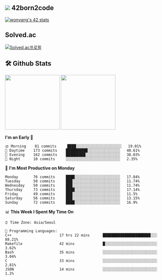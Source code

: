 
## <img src="https://img.shields.io/badge/-000000?style=flat&logo=42&logoColor=white"> 42born2code
[![wonyang's 42 stats](https://badge42.vercel.app/api/v2/cl5nhe5b6007809kydha7ht42/stats?cursusId=21&coalitionId=88)](https://profile.intra.42.fr/users/wonyang)

## Solved.ac
[![Solved.ac프로필](http://mazassumnida.wtf/api/v2/generate_badge?boj=bennyws)](https://solved.ac/bennyws)

## 🛠️ Github Stats
<p>
  <img height="180em" src="https://github-readme-stats-veggie-garden.vercel.app/api?username=gemstoneyang&show_icons=true&include_all_commits=true&bg_color=30,e96443,904e95&title_color=fff&text_color=fff">
  <img height="180em" src="https://github-readme-stats-veggie-garden.vercel.app/api/top-langs/?username=gemstoneyang&layout=compact&bg_color=30,e96443,904e95&title_color=fff&text_color=fff">
</p>

<!--START_SECTION:waka-->
**I'm an Early 🐤** 

```text
🌞 Morning    81 commits     ████░░░░░░░░░░░░░░░░░░░░░   19.01% 
🌆 Daytime    173 commits    ██████████░░░░░░░░░░░░░░░   40.61% 
🌃 Evening    162 commits    █████████░░░░░░░░░░░░░░░░   38.03% 
🌙 Night      10 commits     ░░░░░░░░░░░░░░░░░░░░░░░░░   2.35%

```
📅 **I'm Most Productive on Monday** 

```text
Monday       76 commits     ████░░░░░░░░░░░░░░░░░░░░░   17.84% 
Tuesday      50 commits     ███░░░░░░░░░░░░░░░░░░░░░░   11.74% 
Wednesday    50 commits     ███░░░░░░░░░░░░░░░░░░░░░░   11.74% 
Thursday     73 commits     ████░░░░░░░░░░░░░░░░░░░░░   17.14% 
Friday       49 commits     ███░░░░░░░░░░░░░░░░░░░░░░   11.5% 
Saturday     56 commits     ███░░░░░░░░░░░░░░░░░░░░░░   13.15% 
Sunday       72 commits     ████░░░░░░░░░░░░░░░░░░░░░   16.9%

```


📊 **This Week I Spent My Time On** 

```text
⌚︎ Time Zone: Asia/Seoul

💬 Programming Languages: 
C++                      17 hrs 22 mins      ██████████████████████░░░   88.21% 
Makefile                 42 mins             █░░░░░░░░░░░░░░░░░░░░░░░░   3.62% 
Bash                     35 mins             ░░░░░░░░░░░░░░░░░░░░░░░░░   3.04% 
C                        33 mins             ░░░░░░░░░░░░░░░░░░░░░░░░░   2.81% 
JSON                     14 mins             ░░░░░░░░░░░░░░░░░░░░░░░░░   1.2%

```


<!--END_SECTION:waka-->
